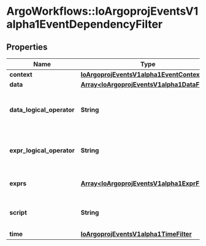 # ArgoWorkflows::IoArgoprojEventsV1alpha1EventDependencyFilter

## Properties
Name | Type | Description | Notes
------------ | ------------- | ------------- | -------------
**context** | [**IoArgoprojEventsV1alpha1EventContext**](IoArgoprojEventsV1alpha1EventContext.md) |  | [optional] 
**data** | [**Array&lt;IoArgoprojEventsV1alpha1DataFilter&gt;**](IoArgoprojEventsV1alpha1DataFilter.md) |  | [optional] 
**data_logical_operator** | **String** | DataLogicalOperator defines how multiple Data filters (if defined) are evaluated together. Available values: and (&amp;&amp;), or (||) Is optional and if left blank treated as and (&amp;&amp;). | [optional] 
**expr_logical_operator** | **String** | ExprLogicalOperator defines how multiple Exprs filters (if defined) are evaluated together. Available values: and (&amp;&amp;), or (||) Is optional and if left blank treated as and (&amp;&amp;). | [optional] 
**exprs** | [**Array&lt;IoArgoprojEventsV1alpha1ExprFilter&gt;**](IoArgoprojEventsV1alpha1ExprFilter.md) | Exprs contains the list of expressions evaluated against the event payload. | [optional] 
**script** | **String** | Script refers to a Lua script evaluated to determine the validity of an io.argoproj.workflow.v1alpha1. | [optional] 
**time** | [**IoArgoprojEventsV1alpha1TimeFilter**](IoArgoprojEventsV1alpha1TimeFilter.md) |  | [optional] 


